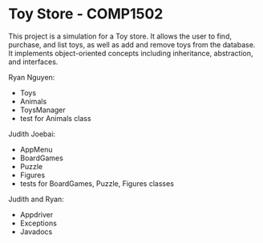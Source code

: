 # Toy Store - COMP1502
This project is a simulation for a Toy store. It allows the user to find, purchase, and list toys, as well as add and remove toys from the database. It implements object-oriented concepts including inheritance, abstraction, and interfaces.

Ryan Nguyen: 
- Toys
- Animals 
- ToysManager 
- test for Animals class

Judith Joebai: 

- AppMenu 
- BoardGames
- Puzzle 
- Figures
- tests for BoardGames, Puzzle, Figures classes

Judith and Ryan: 
- Appdriver 
- Exceptions 
- Javadocs 
